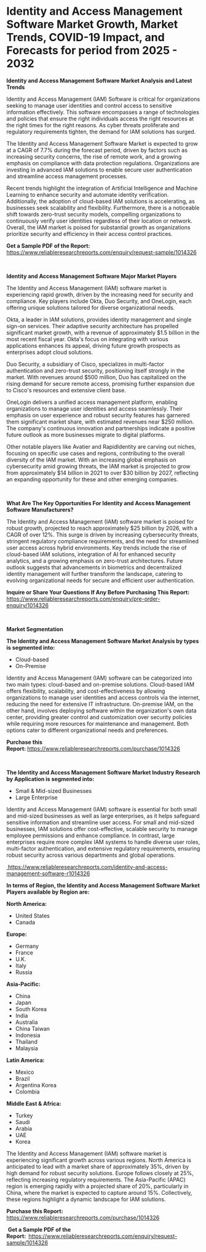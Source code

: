 <p><h1>Identity and Access Management Software Market Growth, Market Trends, COVID-19 Impact, and Forecasts for period from 2025 - 2032</h1></p><p><strong>Identity and Access Management Software Market Analysis and Latest Trends</strong></p>
<p><p>Identity and Access Management (IAM) Software is critical for organizations seeking to manage user identities and control access to sensitive information effectively. This software encompasses a range of technologies and policies that ensure the right individuals access the right resources at the right times for the right reasons. As cyber threats proliferate and regulatory requirements tighten, the demand for IAM solutions has surged.</p><p>The Identity and Access Management Software Market is expected to grow at a CAGR of 7.7% during the forecast period, driven by factors such as increasing security concerns, the rise of remote work, and a growing emphasis on compliance with data protection regulations. Organizations are investing in advanced IAM solutions to enable secure user authentication and streamline access management processes. </p><p>Recent trends highlight the integration of Artificial Intelligence and Machine Learning to enhance security and automate identity verification. Additionally, the adoption of cloud-based IAM solutions is accelerating, as businesses seek scalability and flexibility. Furthermore, there is a noticeable shift towards zero-trust security models, compelling organizations to continuously verify user identities regardless of their location or network. Overall, the IAM market is poised for substantial growth as organizations prioritize security and efficiency in their access control practices.</p></p>
<p><strong>Get a Sample PDF of the Report:&nbsp;</strong> <a href="https://www.reliableresearchreports.com/enquiry/request-sample/1014326?utm_campaign=2810&utm_medium=2&utm_source=Github&utm_content=ia&utm_term=17042025&utm_id=identity-and-access-management-software">https://www.reliableresearchreports.com/enquiry/request-sample/1014326</a></p>
<p>&nbsp;</p>
<p><strong>Identity and Access Management Software Major Market Players</strong></p>
<p><p>The Identity and Access Management (IAM) software market is experiencing rapid growth, driven by the increasing need for security and compliance. Key players include Okta, Duo Security, and OneLogin, each offering unique solutions tailored for diverse organizational needs.</p><p>Okta, a leader in IAM solutions, provides identity management and single sign-on services. Their adaptive security architecture has propelled significant market growth, with a revenue of approximately $1.5 billion in the most recent fiscal year. Okta's focus on integrating with various applications enhances its appeal, driving future growth prospects as enterprises adopt cloud solutions.</p><p>Duo Security, a subsidiary of Cisco, specializes in multi-factor authentication and zero-trust security, positioning itself strongly in the market. With revenues around $500 million, Duo has capitalized on the rising demand for secure remote access, promising further expansion due to Cisco's resources and extensive client base.</p><p>OneLogin delivers a unified access management platform, enabling organizations to manage user identities and access seamlessly. Their emphasis on user experience and robust security features has garnered them significant market share, with estimated revenues near $250 million. The company's continuous innovation and partnerships indicate a positive future outlook as more businesses migrate to digital platforms.</p><p>Other notable players like Avatier and RapidIdentity are carving out niches, focusing on specific use cases and regions, contributing to the overall diversity of the IAM market. With an increasing global emphasis on cybersecurity amid growing threats, the IAM market is projected to grow from approximately $14 billion in 2021 to over $30 billion by 2027, reflecting an expanding opportunity for these and other emerging companies.</p></p>
<p>&nbsp;</p>
<p><strong>What Are The Key Opportunities For Identity and Access Management Software Manufacturers?</strong></p>
<p><p>The Identity and Access Management (IAM) software market is poised for robust growth, projected to reach approximately $25 billion by 2026, with a CAGR of over 12%. This surge is driven by increasing cybersecurity threats, stringent regulatory compliance requirements, and the need for streamlined user access across hybrid environments. Key trends include the rise of cloud-based IAM solutions, integration of AI for enhanced security analytics, and a growing emphasis on zero-trust architectures. Future outlook suggests that advancements in biometrics and decentralized identity management will further transform the landscape, catering to evolving organizational needs for secure and efficient user authentication.</p></p>
<p><strong>Inquire or Share Your Questions If Any Before Purchasing This Report:</strong> <a href="https://www.reliableresearchreports.com/enquiry/pre-order-enquiry/1014326?utm_campaign=2810&utm_medium=2&utm_source=Github&utm_content=ia&utm_term=17042025&utm_id=identity-and-access-management-software">https://www.reliableresearchreports.com/enquiry/pre-order-enquiry/1014326</a></p>
<p>&nbsp;</p>
<p><strong>Market Segmentation</strong></p>
<p><strong>The Identity and Access Management Software Market Analysis by types is segmented into:</strong></p>
<p><ul><li>Cloud-based</li><li>On-Premise</li></ul></p>
<p><p>Identity and Access Management (IAM) software can be categorized into two main types: cloud-based and on-premise solutions. Cloud-based IAM offers flexibility, scalability, and cost-effectiveness by allowing organizations to manage user identities and access controls via the internet, reducing the need for extensive IT infrastructure. On-premise IAM, on the other hand, involves deploying software within the organization's own data center, providing greater control and customization over security policies while requiring more resources for maintenance and management. Both options cater to different organizational needs and preferences.</p></p>
<p><strong>Purchase this Report:&nbsp;</strong><a href="https://www.reliableresearchreports.com/purchase/1014326?utm_campaign=2810&utm_medium=2&utm_source=Github&utm_content=ia&utm_term=17042025&utm_id=identity-and-access-management-software">https://www.reliableresearchreports.com/purchase/1014326</a></p>
<p>&nbsp;</p>
<p><strong>The Identity and Access Management Software Market Industry Research by Application is segmented into:</strong></p>
<p><ul><li>Small & Mid-sized Businesses</li><li>Large Enterprise</li></ul></p>
<p><p>Identity and Access Management (IAM) software is essential for both small and mid-sized businesses as well as large enterprises, as it helps safeguard sensitive information and streamline user access. For small and mid-sized businesses, IAM solutions offer cost-effective, scalable security to manage employee permissions and enhance compliance. In contrast, large enterprises require more complex IAM systems to handle diverse user roles, multi-factor authentication, and extensive regulatory requirements, ensuring robust security across various departments and global operations.</p></p>
<p><a href="https://www.reliableresearchreports.com/identity-and-access-management-software-r1014326?utm_campaign=2810&utm_medium=2&utm_source=Github&utm_content=ia&utm_term=17042025&utm_id=identity-and-access-management-software">&nbsp;https://www.reliableresearchreports.com/identity-and-access-management-software-r1014326</a></p>
<p><strong>In terms of Region, the Identity and Access Management Software Market Players available by Region are:</strong></p>
<p>
    <p> <strong> North America: </strong>
        <ul>
            <li>United States</li>
            <li>Canada</li>
        </ul>
        </p> 
    <p> <strong> Europe: </strong>
        <ul>
            <li>Germany</li>
            <li>France</li>
            <li>U.K.</li>
            <li>Italy</li>
            <li>Russia</li>
        </ul>
        </p> 
    <p> <strong> Asia-Pacific: </strong>
        <ul>
            <li>China</li>
            <li>Japan</li>
            <li>South Korea</li>
            <li>India</li>
            <li>Australia</li>
            <li>China Taiwan</li>
            <li>Indonesia</li>
            <li>Thailand</li>
            <li>Malaysia</li>
        </ul>
        </p> 
    <p> <strong> Latin America: </strong>
        <ul>
            <li>Mexico</li>
            <li>Brazil</li>
            <li>Argentina Korea</li>
            <li>Colombia</li>
        </ul>
        </p> 
    <p> <strong> Middle East & Africa: </strong>
        <ul>
            <li>Turkey</li>
            <li>Saudi</li>
            <li>Arabia</li>
            <li>UAE</li>
            <li>Korea</li>
        </ul>
    </p>
    </p>
<p><p>The Identity and Access Management (IAM) software market is experiencing significant growth across various regions. North America is anticipated to lead with a market share of approximately 35%, driven by high demand for robust security solutions. Europe follows closely at 25%, reflecting increasing regulatory requirements. The Asia-Pacific (APAC) region is emerging rapidly with a projected share of 20%, particularly in China, where the market is expected to capture around 15%. Collectively, these regions highlight a dynamic landscape for IAM solutions.</p></p>
<p><strong>Purchase this Report: </strong><a href="https://www.reliableresearchreports.com/purchase/1014326?utm_campaign=2810&utm_medium=2&utm_source=Github&utm_content=ia&utm_term=17042025&utm_id=identity-and-access-management-software">https://www.reliableresearchreports.com/purchase/1014326</a></p>
<p>&nbsp;<strong>Get a Sample PDF of the Report:&nbsp;&nbsp;</strong><a href="https://www.reliableresearchreports.com/enquiry/request-sample/1014326?utm_campaign=2810&utm_medium=2&utm_source=Github&utm_content=ia&utm_term=17042025&utm_id=identity-and-access-management-software">https://www.reliableresearchreports.com/enquiry/request-sample/1014326</a></p>
<p><strong></strong></p>
<p><p></p><p></p><p></p></p>